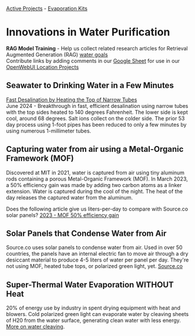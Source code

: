 [Active Projects](../../projects) - [Evaporation Kits](../)
# Innovations in Water Purification

<b>RAG Model Training</b> - Help us collect related research articles for Retrieval Augmented Generation (RAG) <a href="/data-commons/docs/water">water goals</a><br>
Contribute links by adding comments in our <a href="https://docs.google.com/spreadsheets/d/1jQTlXWom-pXvyP9zuTcbdluyvpb43hu2h7anxhF5qlQ/edit?gid=957748871#gid=957748871">Google Sheet</a> for use in our <a href="/projects/location">OpenWebUI Location Projects</a>


## Seawater to Drinking Water in a Few Minutes

[Fast Desalination by Heating the Top of Narrow Tubes](https://www.msn.com/en-us/lifestyle/lifestyle-buzz/ar-BB1okq2H)  
June 2024 - Breakthrough in fast, efficient desalination using narrow tubes with the top sides heated to 140 degrees Fahrenheit. The lower side is kept cool, around 68 degrees. Salt ions collect on the colder side. The prior 53 day process using 1-foot pipes has been reduced to only a few minutes by using numerous 1-millimeter tubes.

## Capturing water from air using a Metal-Organic Framework (MOF)

Discovered at MIT in 2021, water is captured from air using tiny aluminum rods containing a porous Metal-Organic Framework (MOF). In&nbsp;March 2023, a 50% efficiency gain was made by adding two carbon atoms as a linker extension.  Water is captured during the cool of the night. The heat of the day releases the captured water from the aluminum.

Does the following article give us liters-per-day to compare with Source.co solar panels?
[2023 - MOF 50% efficiency gain](https://techxplore.com/news/2023-03-air-metal-organic-framework.html)

## Solar Panels that Condense Water from Air

Source.co uses solar panels to condense water from air. Used in over 50 countries, the panels have an internal electric fan to move air through a dry desiccant material to produce 4-5 liters of water per panel per day. They're not using MOF, heated tube tops, or polarized green light, yet. [Source.co](https://www.source.co)

## Super-Thermal Water Evaporation WITHOUT Heat

20% of energy use by industry in spent drying equipment with heat and blowers. Cold polarized green light can evaporate water by cleaving sheets of H20 from the water surface, generating clean water with less energy. [More on water cleaving](../).


